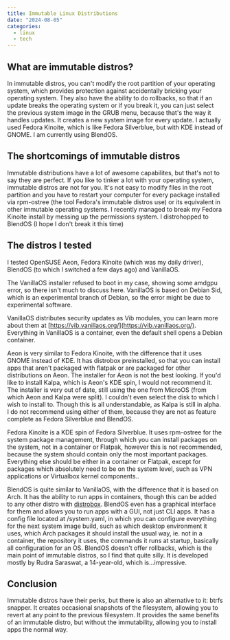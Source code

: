 ```yaml
---
title: Immutable Linux Distributions
date: "2024-08-05"
categories:
  - linux
  - tech
---
```


## What are immutable distros?

In immutable distros, you can't modify the root partition of your operating system, which provides protection against accidentally bricking your operating system. They also have the ability to do rollbacks, so that if an update breaks the operating system or if you break it, you can just select the previous system image in the GRUB menu, because that's the way it handles updates. It creates a new system image for every update. I actually used Fedora Kinoite, which is like Fedora Silverblue, but with KDE instead of GNOME. I am currently using BlendOS.

## The shortcomings of immutable distros

Immutable distributions have a lot of awesome capabilites, but that's not to say they are perfect. If you like to tinker a lot with your operating system, immutable distros are not for you. It's not easy to modify files in the root partition and you have to restart your computer for every package installed via rpm-ostree (the tool Fedora's immutable distros use) or its equivalent in other immutable operating systems. I recently managed to break my Fedora Kinoite install by messing up the permissions system. I distrohopped to BlendOS (I hope I don't break it this time)

## The distros I tested

I tested OpenSUSE Aeon, Fedora Kinoite (which was my daily driver), BlendOS (to which I switched a few days ago) and VanillaOS.

The VanillaOS installer refused to boot in my case, showing some amdgpu error, so there isn't much to discuss here. VanillaOS is based on Debian Sid, which is an experimental branch of Debian, so the error might be due to experimental software.

VanillaOS distributes security updates as Vib modules, you can learn more about them at [https://vib.vanillaos.org/](https://vib.vanillaos.org/). Everything in VanillaOS is a container, even the default shell opens a Debian container.

Aeon is very similar to Fedora Kinoite, with the difference that it uses GNOME instead of KDE. It has distrobox preinstalled, so that you can install apps that aren't packaged with flatpak or are packaged for other distributions on Aeon. The installer for Aeon is not the best looking. If you'd like to install Kalpa, which is Aeon's KDE spin, I would not recommend it. The installer is very out of date, still using the one from MicroOS (from which Aeon and Kalpa were split). I couldn't even select the disk to which I wish to install to. Though this is all understandable, as Kalpa is still in alpha. I do not recommend using either of them, because they are not as feature complete as Fedora Silverblue and BlendOS.

Fedora Kinoite is a KDE spin of Fedora Silverblue. It uses rpm-ostree for the system package management, through which you can install packages on the system, not in a container or Flatpak, however this is not recommended, because the system should contain only the most important packages. Everything else should be either in a container or Flatpak, except for packages which absolutely need to be on the system level, such as VPN applications or Virtualbox kernel components..

BlendOS is quite similar to VanillaOS, with the difference that it is based on Arch. It has the ability to run apps in containers, though this can be added to any other distro with [distrobox](https://distrobox.it/). BlendOS even has a graphical interface for them and allows you to run apps with a GUI, not just CLI apps. It has a config file located at /system.yaml, in which you can configure everything for the next system image build, such as which desktop environment it uses, which Arch packages it should install the usual way, ie. not in a container, the repository it uses, the commands it runs at startup, basically all configuration for an OS. BlendOS doesn't offer rollbacks, which is the main point of immutable distros, so I find that quite silly. It is developed mostly by Rudra Saraswat, a 14-year-old, which is...impressive.

## Conclusion

Immutable distros have their perks, but there is also an alternative to it: btrfs snapper. It creates occasional snapshots of the filesystem, allowing you to revert at any point to the previous filesystem. It provides the same benefits of an immutable distro, but without the immutability, allowing you to install apps the normal way.
